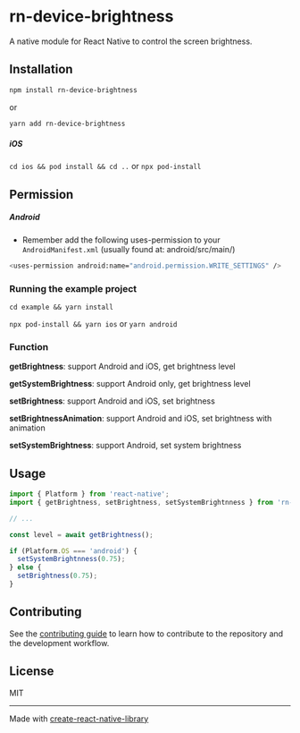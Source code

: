# rn-device-brightness

A native module for React Native to control the screen brightness.

## Installation

```sh
npm install rn-device-brightness
```
or
```sh
yarn add rn-device-brightness
```

##### iOS

`cd ios && pod install && cd ..` or `npx pod-install`

## Permission
##### Android
- Remember add the following uses-permission to your `AndroidManifest.xml` (usually found at: android/src/main/)

```sh
<uses-permission android:name="android.permission.WRITE_SETTINGS" />
```


### Running the example project


`cd example && yarn install`

`npx pod-install && yarn ios` or `yarn android`

### Function

<strong>getBrightness</strong>: support Android and iOS, get brightness level

<strong>getSystemBrightness</strong>: support Android only, get brightness level

<strong>setBrightness</strong>: support Android and iOS, set brightness

<strong>setBrightnessAnimation</strong>: support Android and iOS, set brightness with animation

<strong>setSystemBrightness</strong>: support Android, set system brightness

## Usage

```js
import { Platform } from 'react-native';
import { getBrightness, setBrightness, setSystemBrightnness } from 'rn-device-brightness';

// ...

const level = await getBrightness();

if (Platform.OS === 'android') {
  setSystemBrightnness(0.75);
} else {
  setBrightness(0.75);
}
```

## Contributing

See the [contributing guide](CONTRIBUTING.md) to learn how to contribute to the repository and the development workflow.

## License

MIT

---

Made with [create-react-native-library](https://github.com/callstack/react-native-builder-bob)
